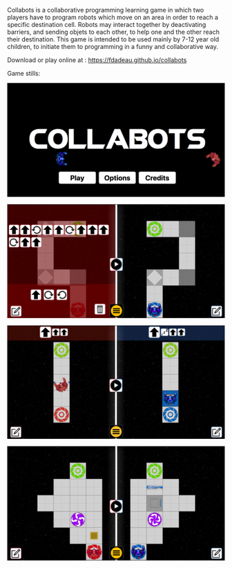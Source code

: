 Collabots is a collaborative programming learning game in which two players have to  program robots which move on an area in order to reach a specific destination cell. Robots may interact together by deactivating barriers, and sending objets to each other, to help one and the other reach their destination. 
This game is intended to be used mainly by 7-12 year old children, to initiate them to programming in a funny and collaborative way. 

Download or play online at : https://fdadeau.github.io/collabots

Game stills:

![Screenshot 0](https://github.com/fdadeau/collabots/raw/main/screenshot0.png "Title screen")

![Screenshot 1](https://github.com/fdadeau/collabots/raw/main/screenshot1.png "Screenshot of the game")

![Screenshot 2](https://github.com/fdadeau/collabots/raw/main/screenshot2.png "Screenshot of the game")

![Screenshot 3](https://github.com/fdadeau/collabots/raw/main/screenshot3.png "Screenshot of the game")
